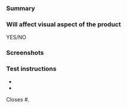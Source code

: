### Summary
<!-- Please describe the changes you made. -->

### Will affect visual aspect of the product
<!-- It includes visual changes? -->
YES/NO

### Screenshots
<!-- if applicable -->

### Test instructions
<!-- Describe how this pull request can be tested. -->

-
-

<!-- Issues that this pull request closes. -->
Closes #.
<!-- Should look like this: `Closes #1, closes #2, closes #3.` . -->